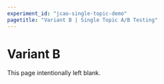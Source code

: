 ```yaml
---
experiment_id: "jcao-single-topic-demo"
pagetitle: "Variant B | Single Topic A/B Testing"
---
```


# Variant B ##

This page intentionally left blank.
